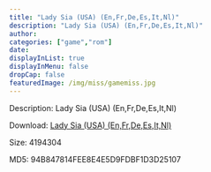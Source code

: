 ```yaml
---
title: "Lady Sia (USA) (En,Fr,De,Es,It,Nl)"
description: "Lady Sia (USA) (En,Fr,De,Es,It,Nl)"
author: 
categories: ["game","rom"]
date: 
displayInList: true
displayInMenu: false
dropCap: false
featuredImage: /img/miss/gamemiss.jpg
---
```


Description: Lady Sia (USA) (En,Fr,De,Es,It,Nl)

Download: <a style="text-decoration:underline;" href="https://mega.nz/#!2eQyxK6I!IPVwe8amEABbZD7HpSioEYO87koxgHTRVETT4HhUzak" target = "_blank" rel = "nofollow" > Lady Sia (USA) (En,Fr,De,Es,It,Nl)</a>

Size: 4194304

MD5: 94B847814FEE8E4E5D9FDBF1D3D25107

